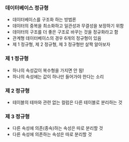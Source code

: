 ### 데이터베이스 정규형
* 데이터베이스를 구조화 하는 방법론
* 데이터의 중복을 최소화하고 일관성과 무결성을 보장하기 위함
* 데이터의 구조를 더 좋은 구조로 바꾸는 것을 정규화라고 함
* 관계형 데이터베이스의 경우 6개의 정규형이 있음
* 제 1 정규형, 제 2 정규형, 제 3 정규형만 살짝 알아보자

### 제 1 정규형
* 하나의 속성값이 복수형을 가지면 안 됨!
* 하나의 속성에는 값이 하나만 들어가야 한다는 소리

### 제 2 정규형
* 테이블의 테마와 관련 없는 컬럼은 다른 테이블로 분리하는 것

### 제 3 정규형
* 다른 속성에 의존(종속)하는 속성은 따로 분리할 것
* 다른 속성에 의존하는 속성은 따로 분리할 것

